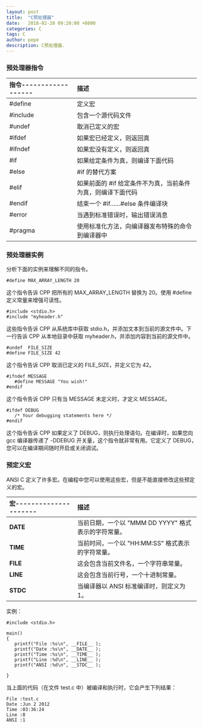 ```yaml
---
layout: post
title:  "C预处理器"
date:   2018-02-28 09:20:00 +0800
categories: C
tags: C
author: pepe
description: C预处理器.
---
```


### **预处理器指令**

|指令------------------ |描述|
| :-------------------- | :----|
|#define	            |定义宏|
|#include	            |包含一个源代码文件|
|#undef	                |取消已定义的宏|
|#ifdef	                |如果宏已经定义，则返回真|
|#ifndef	            |如果宏没有定义，则返回真|
|#if	                |如果给定条件为真，则编译下面代码|
|#else	                |#if 的替代方案|
|#elif	                |如果前面的 #if 给定条件不为真，当前条件为真，则编译下面代码|
|#endif	                |结束一个 #if……#else 条件编译块|
|#error	                |当遇到标准错误时，输出错误消息|
|#pragma	            |使用标准化方法，向编译器发布特殊的命令到编译器中|

### **预处理器实例**

分析下面的实例来理解不同的指令。
```
#define MAX_ARRAY_LENGTH 20
```
这个指令告诉 CPP 把所有的 MAX_ARRAY_LENGTH 替换为 20。使用 #define 定义常量来增强可读性。

```
#include <stdio.h>
#include "myheader.h"
```
这些指令告诉 CPP 从系统库中获取 stdio.h，并添加文本到当前的源文件中。下一行告诉 CPP 从本地目录中获取 myheader.h，并添加内容到当前的源文件中。

```
#undef  FILE_SIZE
#define FILE_SIZE 42
```
这个指令告诉 CPP 取消已定义的 FILE_SIZE，并定义它为 42。

```
#ifndef MESSAGE
   #define MESSAGE "You wish!"
#endif
```
这个指令告诉 CPP 只有当 MESSAGE 未定义时，才定义 MESSAGE。

```
#ifdef DEBUG
   /* Your debugging statements here */
#endif
```
这个指令告诉 CPP 如果定义了 DEBUG，则执行处理语句。在编译时，如果您向 gcc 编译器传递了 -DDEBUG 开关量，这个指令就非常有用。它定义了 DEBUG，您可以在编译期间随时开启或关闭调试。

### **预定义宏**
ANSI C 定义了许多宏。在编程中您可以使用这些宏，但是不能直接修改这些预定义的宏。

|宏---------------------|描述|
| :---------------------| :----|
|__DATE__	            |当前日期，一个以 "MMM DD YYYY" 格式表示的字符常量。|
|__TIME__	            |当前时间，一个以 "HH:MM:SS" 格式表示的字符常量。|
|__FILE__	            |这会包含当前文件名，一个字符串常量。|
|__LINE__	            |这会包含当前行号，一个十进制常量。|
|__STDC__	            |当编译器以 ANSI 标准编译时，则定义为 1。|

实例：
```
#include <stdio.h>

main()
{
   printf("File :%s\n", __FILE__ );
   printf("Date :%s\n", __DATE__ );
   printf("Time :%s\n", __TIME__ );
   printf("Line :%d\n", __LINE__ );
   printf("ANSI :%d\n", __STDC__ );

}
```
当上面的代码（在文件 test.c 中）被编译和执行时，它会产生下列结果：
```
File :test.c
Date :Jun 2 2012
Time :03:36:24
Line :8
ANSI :1
```













